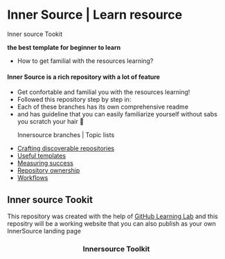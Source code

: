 # Inner Source | Learn resource
Inner source Tookit

**the best template for beginner to learn**
- How to get familial with the resources learning?
     
#### Inner Source is a rich repository with a lot of feature 
   
- Get confortable and familial you with the resources learning!
- Followed this repository step by step in: 
- Each of these branches has its own comprehensive readme
- and has guideline that you can easily familiarize yourself without sabs you scratch your hair 💇

<ul>
   <p> Innersource  branches | Topic lists</p>
    <li><a href="discoverable/">Crafting discoverable repositories</a></li>
    <li><a href="templates/">Useful templates</a></li>
    <li><a href="metrics/">Measuring success</a></li>
    <li><a href="repo-ownership/">Repository ownership</a></li>
   <li><a href="workflows/">Workflows</a></li>
</ul>

## Inner source Tookit
This repository was created with the help of <a href="https://lab.github.com/">GitHub Learning Lab</a>
and this repositry will be a working website that you can also publish as your own InnerSource landing page

<h3 align='center' style="italic"><frame width="70" eight="70" text="bold" bg="green">Innersource Toolkit</h3>



